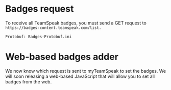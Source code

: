 # Badges request
To receive all TeamSpeak badges, you must send a GET request to      
```https://badges-content.teamspeak.com/list.```
```Text: Badges.ini      
Protobuf: Badges-Protobuf.ini
```
# Web-based badges adder
We now know which request is sent to myTeamSpeak to set the badges. We will soon releasing a web-based JavaScript that will allow you to set all badges from the web.
